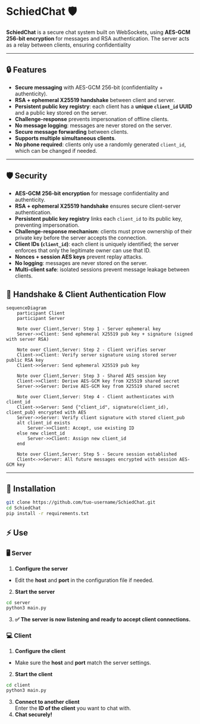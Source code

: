 # SchiedChat 🛡️

**SchiedChat** is a secure chat system built on WebSockets, using **AES-GCM 256-bit encryption** for messages and RSA authentication. The server acts as a relay between clients, ensuring confidentiality  

---

## 🔒 Features

- **Secure messaging** with AES-GCM 256-bit (confidentiality + authenticity).  
- **RSA + ephemeral X25519 handshake** between client and server.  
- **Persistent public key registry**: each client has a **unique `client_id` UUID** and a public key stored on the server.  
- **Challenge-response** prevents impersonation of offline clients.  
- **No message logging**: messages are never stored on the server.  
- **Secure message forwarding** between clients.  
- **Supports multiple simultaneous clients**.  
- **No phone required**: clients only use a randomly generated `client_id`, which can be changed if needed.

---

## 🛡️ Security
- **AES-GCM 256-bit encryption** for message confidentiality and authenticity.  
- **RSA + ephemeral X25519 handshake** ensures secure client-server authentication.  
- **Persistent public key registry** links each `client_id` to its public key, preventing impersonation.  
- **Challenge-response mechanism**: clients must prove ownership of their private key before the server accepts the connection.  
- **Client IDs (`client_id`)**: each client is uniquely identified; the server enforces that only the legitimate owner can use that ID.  
- **Nonces + session AES keys** prevent replay attacks.  
- **No logging**: messages are never stored on the server.  
- **Multi-client safe**: isolated sessions prevent message leakage between clients.

## 🔑 Handshake & Client Authentication Flow

```mermaid
sequenceDiagram
    participant Client
    participant Server

    Note over Client,Server: Step 1 - Server ephemeral key
    Server->>Client: Send ephemeral X25519 pub key + signature (signed with server RSA)
    
    Note over Client,Server: Step 2 - Client verifies server
    Client->>Client: Verify server signature using stored server public RSA key
    Client->>Server: Send ephemeral X25519 pub key

    Note over Client,Server: Step 3 - Shared AES session key
    Client->>Client: Derive AES-GCM key from X25519 shared secret
    Server->>Server: Derive AES-GCM key from X25519 shared secret

    Note over Client,Server: Step 4 - Client authenticates with client_id
    Client->>Server: Send {"client_id", signature(client_id), client_pub} encrypted with AES
    Server->>Server: Verify client signature with stored client_pub
    alt client_id exists
        Server->>Client: Accept, use existing ID
    else new client_id
        Server->>Client: Assign new client_id
    end

    Note over Client,Server: Step 5 - Secure session established
    Client<->>Server: All future messages encrypted with session AES-GCM key
```
---

## 🚀 Installation
```bash
git clone https://github.com/tuo-username/SchiedChat.git
cd SchiedChat
pip install -r requirements.txt
```



## ⚡ Use
### 🖥️ Server
1. **Configure the server**  
- Edit the **host** and **port** in the configuration file if needed.

2. **Start the server**  
```bash
cd server
python3 main.py
```
3. **✅ The server is now listening and ready to accept client connections.**

### 💻 Client
1. **Configure the client**  
- Make sure the **host** and **port** match the server settings.
2. **Start the client**  
```bash
cd client
python3 main.py
```
3. **Connect to another client**  
 Enter the **ID of the client** you want to chat with.
4. **Chat securely!**  
